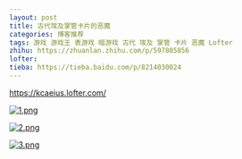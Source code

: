 ```yaml
---
layout: post
title: 古代埃及掌管卡片的恶魔
categories: 博客推荐
tags: 游戏 游戏王 表游戏 暗游戏 古代 埃及 掌管 卡片 恶魔 Lofter
zhihu: https://zhuanlan.zhihu.com/p/597805856
lofter: 
tieba: https://tieba.baidu.com/p/8214030024
---
```


<https://kcaeius.lofter.com/>

[![1.png](https://s2.loli.net/2023/01/08/mDNOqdPLKupyFMA.png)](https://kcaeius.lofter.com/post/75dbe34d_2b7cf12f9)

[![2.png](https://s2.loli.net/2023/01/08/tRHKM5WowS6rIXl.png)](https://kcaeius.lofter.com/post/75dbe34d_2b7cada5e)

[![3.png](https://s2.loli.net/2023/01/08/r4iAlUEFcu1dwL3.png)](https://kcaeius.lofter.com/post/75dbe34d_2b7b950e4)